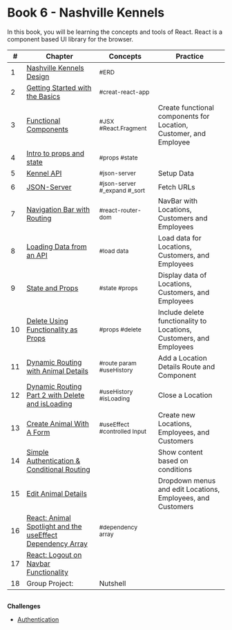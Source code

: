 # Book 6 - Nashville Kennels

In this book, you will be learning the concepts and tools of React. React is a component based UI library for the browser.

| #  | Chapter | Concepts | Practice
--- | --- | --- | ---
1 | [Nashville Kennels Design](./chapters/NASHVILLE_KENNELS_DESIGN.md) | <sub style="font-size:0.85rem;">#ERD</sub>|
2 | [Getting Started with the Basics](./chapters/REACT_BASICS.md) | <sub style="font-size:0.85rem;">#creat-react-app</sub>|
3 | [Functional Components](./chapters/REACT_FUNCTIONAL_COMPONENTS.md) | <sub style="font-size:0.85rem;">#JSX #React.Fragment</sub> | Create functional components for Location, Customer, and Employee
4 | [Intro to props and state](./chapters/INTRO_PROPS_STATE.md) | <sub style="font-size:0.85rem;">#props #state</sub> |
5 | [Kennel API](./chapters/KENNEL_API.md) | <sub style="font-size:0.85rem;">#json-server</sub>| Setup Data
6 | [JSON-Server](./chapters/MULTIPLE_PROVIDERS.md) | <sub style="font-size:0.85rem;">#json-server #_expand #_sort</sub>| Fetch URLs
7 | [Navigation Bar with Routing](./chapters/REACT_ROUTING.md) | <sub style="font-size:0.85rem;">#react-router-dom</sub> |NavBar with Locations, Customers and Employees
8 | [Loading Data from an API](./chapters/REACT_LOADING_DATA.md)| <sub style="font-size:0.85rem;">#load data</sub> | Load data for Locations, Customers, and Employees
9 | [State and Props](./chapters/COMPONENT_STATE_PROPS.md)| <sub style="font-size:0.85rem;">#state #props</sub> | Display data of Locations, Customers, and Employees
10 | [Delete Using Functionality as Props](./chapters/FUNCTIONS_AS_PROPS.md) | <sub style="font-size:0.85rem;">#props #delete</sub> | Include delete functionality to Locations, Customers, and Employees
11 | [Dynamic Routing with Animal Details](./chapters/REACT_DYNAMIC_ROUTING.md) | <sub style="font-size:0.85rem;">#route param #useHistory</sub> | Add a Location Details Route and Component
12 | [Dynamic Routing Part 2 with Delete and isLoading](./chapters/REACT_DYNAMIC_ROUTING_PART2.md) | <sub style="font-size:0.85rem;">#useHistory #isLoading </sub> | Close a Location
13 | [Create Animal With A Form](./chapters/REACT_FORMS.md) | <sub style="font-size:0.85rem;">#useEffect #controlled Input </sub> | Create new Locations, Employees, and Customers
14 | [Simple Authentication & Conditional Routing](./chapters/AUTHENTICATION.md) | | Show content based on conditions
15 | [Edit Animal Details](./chapters/REACT_EDIT.md) | | Dropdown menus and edit Locations, Employees, and Customers
16 | [React: Animal Spotlight and the useEffect Dependency Array](./chapters/REACT_USEEFFECT_DEPS.md) |<sub style="font-size:0.85rem;">#dependency array </sub> |
17 |[React: Logout on Navbar Functionality](./chapters/REACT_LOGOUT_NAVBAR.md) | |
18 | Group Project: | Nutshell 
##

**Challenges**
* [Authentication](./chapters/CHALLENGES_AUTH.md)

<!-- **More Good Stuff**
* [React: Reusability with Employee and AnimalCard](./chapters/REACT_REUSABLE_COMPONENTS.md)
* [Kick Up Your Kennel App with Challenges](./chapters/ADVANCED_CHALLENGES.md)
* [Type Checking and Required Properties](./chapters/REACT_TYPE_CHECKING.md)
* Appendix - [Other React Resources](./chapters/REACT_APPENDIX.md)


| -+-  | ---------------- | ---------------- | ----------------
--- | --- | --- | ---
| -+-  ||Capstone Time | |
| -+-  | ---------------- | ---------------- | ----------------


#### Supplemental Chapters
* [Class-based Components](./chapters/CLASS_BASED_COMPONENTS.md)

* [Reusable, Generic React Components](./chapters/REACT_GENERIC_COMPONENTS.md)
* [Deploy React and API to Heroku](./chapters/JSON_SERVER_HEROKU.md)
* [Authentication with Auth0](https://auth0.com/blog/reactjs-authentication-tutorial/)
* [Higher Order Components in React](./chapters/REACT_HOC.md)
* [React Context API](./chapters/REACT_CONTEXT_API.md)
* [Using Docker for Deployments](./chapters/DOCKER_INTRO.md)
* [Deploy to AWS S3](./chapters/AWS_S3.md)
* [Deploy to AWS EC2](./chapters/AWS_EC2.md)

After completing this book, you will be considered apprentice developers, and will be ready to move on to the final three months of the course. Those final months are your apprenticeship, where you will be trained on how to work on a professional software development team. -->
